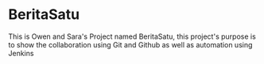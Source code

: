 # BeritaSatu
This is Owen and Sara's Project named BeritaSatu, this project's purpose is to show the collaboration using Git and Github as well as automation using Jenkins
